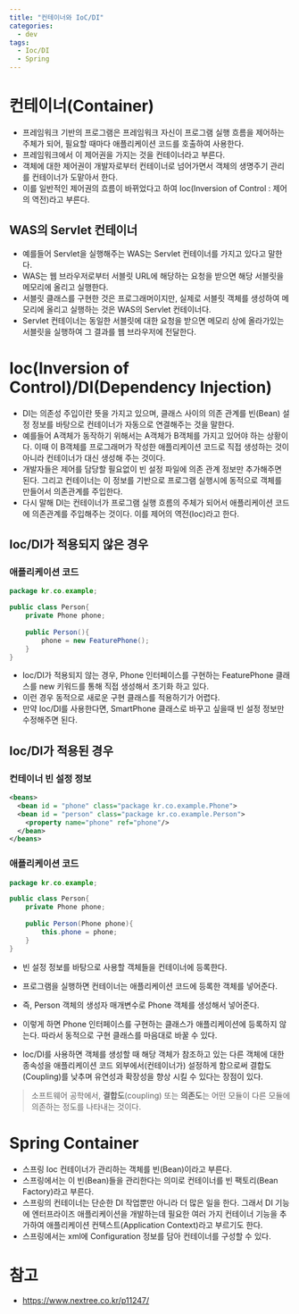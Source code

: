 ```yaml
---
title: "컨테이너와 IoC/DI"
categories:
  - dev
tags:
  - Ioc/DI 
  - Spring
---
```


# 컨테이너(Container)

- 프레임워크 기반의 프로그램은 프레임워크 자신이 프로그램 실행 흐름을 제어하는 주체가 되어, 필요할 때마다 애플리케이션 코드를 호출하여 사용한다.
- 프레임워크에서 이 제어권을 가지는 것을 컨테이너라고 부른다. 
- 객체에 대한 제어권이 개발자로부터 컨테이너로 넘어가면서 객체의 생명주기 관리를 컨테이너가 도맡아서 한다. 
- 이를 일반적인 제어권의 흐름이 바뀌었다고 하여 Ioc(Inversion of Control : 제어의 역전)라고 부른다. 

## WAS의 Servlet 컨테이너

- 예를들어 Servlet을 실행해주는 WAS는 Servlet 컨테이너를 가지고 있다고 말한다.
- WAS는 웹 브라우저로부터 서블릿 URL에 해당하는 요청을 받으면 해당 서블릿을 메모리에 올리고 실행한다.
- 서블릿 클래스를 구현한 것은 프로그래머이지만, 실제로 서블릿 객체를 생성하여 메모리에 올리고 실행하는 것은 WAS의 Servlet 컨테이너다.
- Servlet 컨테이너는 동일한 서블릿에 대한 요청을 받으면 메모리 상에 올라가있는 서블릿을 실행하여 그 결과를 웹 브라우저에 전달한다.

# Ioc(Inversion of Control)/DI(Dependency Injection)

- DI는 의존성 주입이란 뜻을 가지고 있으며, 클래스 사이의 의존 관계를 빈(Bean) 설정 정보를 바탕으로 컨테이너가 자동으로 연결해주는 것을 말한다.
- 예를들어 A객체가 동작하기 위해서는 A객체가 B객체를 가지고 있어야 하는 상황이다. 이때 이 B객체를 프로그래머가 작성한 애플리케이션 코드로 직접 생성하는 것이 아니라 컨테이너가 대신 생성해 주는 것이다.
- 개발자들은 제어를 담당할 필요없이 빈 설정 파일에 의존 관계 정보만 추가해주면 된다. 그리고 컨테이너는 이 정보를 기반으로 프로그램 실행시에 동적으로 객체를 만들어서 의존관계를 주입한다.
- 다시 말해 DI는 컨테이너가 프로그램 실행 흐름의 주체가 되어서 애플리케이션 코드에 의존관계를 주입해주는 것이다. 이를 제어의 역전(Ioc)라고 한다.

## Ioc/DI가 적용되지 않은 경우

### 애플리케이션 코드

```java
package kr.co.example;

public class Person{
	private Phone phone;
	
	public Person(){
		phone = new FeaturePhone();
	}
}
```

- Ioc/DI가 적용되지 않는 경우, Phone 인터페이스를 구현하는 FeaturePhone 클래스를 new 키워드를 통해 직접 생성해서 초기화 하고 있다. 
- 이런 경우 동적으로 새로운 구현 클래스를 적용하기가 어렵다. 
- 만약 Ioc/DI를 사용한다면, SmartPhone 클래스로 바꾸고 싶을때 빈 설정 정보만 수정해주면 된다. 

## Ioc/DI가 적용된 경우

### 컨테이너 빈 설정 정보

```xml
<beans>
  <bean id = "phone" class="package kr.co.example.Phone">
  <bean id = "person" class="package kr.co.example.Person">
  	<property name="phone" ref="phone"/>
  </bean>
</beans>
```

### 애플리케이션 코드

```java
package kr.co.example;

public class Person{
	private Phone phone;
	
	public Person(Phone phone){
		this.phone = phone;
	}
}
```

- 빈 설정 정보를 바탕으로 사용할 객체들을 컨테이너에 등록한다. 
- 프로그램을 실행하면 컨테이너는 애플리케이션 코드에 등록한 객체를 넣어준다.
- 즉, Person 객체의 생성자 매개변수로 Phone 객체를 생성해서 넣어준다.
- 이렇게 하면 Phone 인터페이스를 구현하는 클래스가 애플리케이션에 등록하지 않는다. 따라서 동적으로 구현 클래스를 마음대로 바꿀 수 있다.

- Ioc/DI를 사용하면 객체를 생성할 때 해당 객체가 참조하고 있는 다른 객체에 대한 종속성을 애플리케이션 코드 외부에서(컨테이너가) 설정하게 함으로써 결합도(Coupling)를 낮추며 유연성과 확장성을 향상 시킬 수 있다는 장점이 있다.

>  소프트웨어 공학에서, **결합도**(coupling) 또는 **의존도**는 어떤 모듈이 다른 모듈에 의존하는 정도를 나타내는 것이다.

# Spring Container

- 스프링 Ioc 컨테이너가 관리하는 객체를 빈(Bean)이라고 부른다.
- 스프링에서는 이 빈(Bean)들을 관리한다는 의미로 컨테이너를 빈 팩토리(Bean Factory)라고 부른다.
- 스프링의 컨테이너는 단순한 DI 작업뿐만 아니라 더 많은 일을 한다. 그래서 DI 기능에 엔터프라이즈 애플리케이션을 개발하는데 필요한 여러 가지 컨테이너 기능을 추가하여 애플리케이션 컨텍스트(Application Context)라고 부르기도 한다.
- 스프링에서는 xml에 Configuration 정보를 담아 컨테이너를 구성할 수 있다.

# 참고

- https://www.nextree.co.kr/p11247/